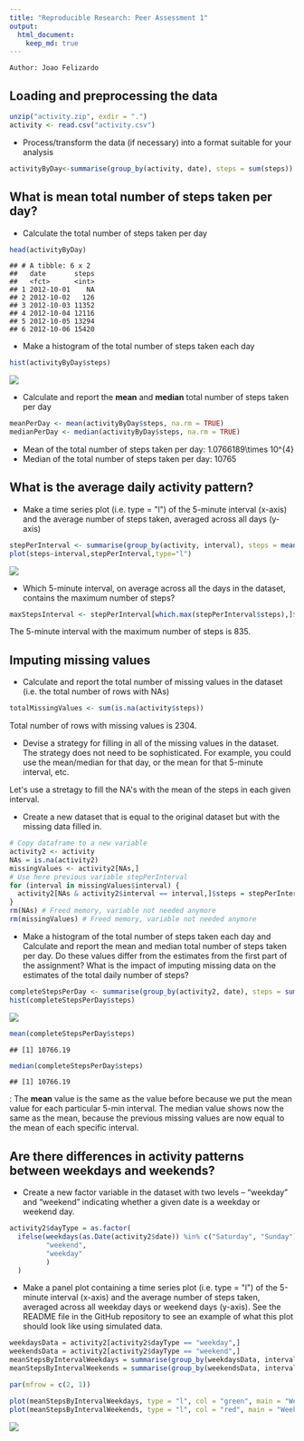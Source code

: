 ```yaml
---
title: "Reproducible Research: Peer Assessment 1"
output: 
  html_document:
    keep_md: true
---
```


`Author: Joao Felizardo`

Loading and preprocessing the data
----------------------------------


```r
unzip("activity.zip", exdir = ".")
activity <- read.csv("activity.csv")
```


* Process/transform the data (if necessary) into a format suitable for your analysis

```r
activityByDay<-summarise(group_by(activity, date), steps = sum(steps))
```

What is mean total number of steps taken per day?
-------------------------------------------------

* Calculate the total number of steps taken per day

```r
head(activityByDay)
```

```
## # A tibble: 6 x 2
##   date       steps
##   <fct>      <int>
## 1 2012-10-01    NA
## 2 2012-10-02   126
## 3 2012-10-03 11352
## 4 2012-10-04 12116
## 5 2012-10-05 13294
## 6 2012-10-06 15420
```

* Make a histogram of the total number of steps taken each day

```r
hist(activityByDay$steps)
```

![](PA1_template_files/figure-html/unnamed-chunk-5-1.png)<!-- -->

* Calculate and report the **mean** and **median** total number of steps taken 
per day 


```r
meanPerDay <- mean(activityByDay$steps, na.rm = TRUE)
medianPerDay <- median(activityByDay$steps, na.rm = TRUE)
```
- Mean of the total number of steps taken per day: 1.0766189\times 10^{4}
- Median of the total number of steps taken per day: 10765
    
What is the average daily activity pattern?
-------------------------------------------

* Make a time series plot (i.e. type = "l") of the 5-minute interval (x-axis) and the average number of steps taken, averaged across all days (y-axis)


```r
stepPerInterval <- summarise(group_by(activity, interval), steps = mean(steps, na.rm = TRUE))
plot(steps~interval,stepPerInterval,type="l")
```

![](PA1_template_files/figure-html/unnamed-chunk-7-1.png)<!-- -->

* Which 5-minute interval, on average across all the days in the dataset, contains the maximum number of steps? 

```r
maxStepsInterval <- stepPerInterval[which.max(stepPerInterval$steps),]$interval
```

The 5-minute interval with the maximum number of steps is 835.


Imputing missing values
-----------------------

* Calculate and report the total number of missing values in the dataset (i.e. the total number of rows with NAs)

```r
totalMissingValues <- sum(is.na(activity$steps))
```
Total number of rows with missing values is 2304.
  
* Devise a strategy for filling in all of the missing values in the dataset. The strategy does not need to be sophisticated. For example, you could use the mean/median for that day, or the mean for that 5-minute interval, etc.

Let's use a stretagy to fill the NA's with the mean of the steps in each given interval.

* Create a new dataset that is equal to the original dataset but with the missing data filled in.

```r
# Copy dataframe to a new variable
activity2 <- activity
NAs = is.na(activity2)
missingValues <- activity2[NAs,]
# Use here previous variable stepPerInterval
for (interval in missingValues$interval) {
  activity2[NAs & activity2$interval == interval,]$steps = stepPerInterval[stepPerInterval$interval == interval,]$steps 
}
rm(NAs) # Freed memory, variable not needed anymore
rm(missingValues) # Freed memory, variable not needed anymore
```

* Make a histogram of the total number of steps taken each day and Calculate and report the mean and median total number of steps taken per day. Do these values differ from the estimates from the first part of the assignment? What is the impact of imputing missing data on the estimates of the total daily number of steps?


```r
completeStepsPerDay <- summarise(group_by(activity2, date), steps = sum(steps))
hist(completeStepsPerDay$steps)
```

![](PA1_template_files/figure-html/unnamed-chunk-11-1.png)<!-- -->

```r
mean(completeStepsPerDay$steps)
```

```
## [1] 10766.19
```

```r
median(completeStepsPerDay$steps)
```

```
## [1] 10766.19
```

: The **mean** value is the same as the value before because we put the mean value for each particular 5-min interval. The median value shows now the same as the mean, because the previous missing values are now equal to the mean of each specific interval.


Are there differences in activity patterns between weekdays and weekends?
-------------------------------------------------------------------------

* Create a new factor variable in the dataset with two levels – “weekday” and “weekend” indicating whether a given date is a weekday or weekend day.


```r
activity2$dayType = as.factor(
  ifelse(weekdays(as.Date(activity2$date)) %in% c("Saturday", "Sunday"), 
         "weekend", 
         "weekday"
         )
  )
```


* Make a panel plot containing a time series plot (i.e. type = "l") of the 5-minute interval (x-axis) and the average number of steps taken, averaged across all weekday days or weekend days (y-axis). See the README file in the GitHub repository to see an example of what this plot should look like using simulated data.


```r
weekdaysData = activity2[activity2$dayType == "weekday",]
weekendsData = activity2[activity2$dayType == "weekend",]
meanStepsByIntervalWeekdays = summarise(group_by(weekdaysData, interval), steps = mean(steps))
meanStepsByIntervalWeekends = summarise(group_by(weekendsData, interval), steps = mean(steps))

par(mfrow = c(2, 1))

plot(meanStepsByIntervalWeekdays, type = "l", col = "green", main = "Weekdays")
plot(meanStepsByIntervalWeekends, type = "l", col = "red", main = "Weekends")
```

![](PA1_template_files/figure-html/unnamed-chunk-13-1.png)<!-- -->
